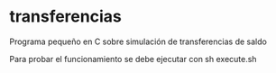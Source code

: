 # transferencias
Programa pequeño en C sobre simulación de transferencias de saldo


Para probar el funcionamiento se debe ejecutar con sh execute.sh
